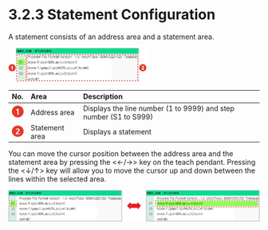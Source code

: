 # 3.2.3 Statement Configuration

A statement consists of an address area and a statement area. 

![Figure 28 Areas Comprising a Statement](../../.gitbook/assets/image%20%28106%29.png)

| No. | Area | Description |
| :--- | :--- | :--- |
| ![](../../.gitbook/assets/c1.png) | Address area | Displays the line number \(1 to 9999\) and step number \(S1 to S999\) |
| ![](../../.gitbook/assets/c2.png) | Statement area | Displays a statement |

You can move the cursor position between the address area and the statement area by pressing the &lt;←/→&gt; key on the teach pendant. Pressing the &lt;↓/↑&gt; key will allow you to move the cursor up and down between the lines within the selected area.

![Figure 29 Moving the Cursor Between Areas \(Left: Address Area. Right: Statement Area\)](../../.gitbook/assets/image%20%2886%29.png)



